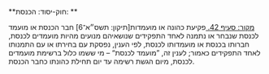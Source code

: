 **חוק-יסוד: הכנסת: **

[מקור: סעיף 42. ](https://he.wikisource.org/wiki/%D7%97%D7%95%D7%A7-%D7%99%D7%A1%D7%95%D7%93:_%D7%94%D7%9B%D7%A0%D7%A1%D7%AA#%D7%A1%D7%A2%D7%99%D7%A3_42)
פקיעת כהונה או מועמדות[תיקון: תשס״א־6]
חבר הכנסת או מועמד לכנסת שנבחר או נתמנה לאחד התפקידים שנושאיהם מנועים מהיות מועמדים לכנסת, חברותו בכנסת או מועמדותו לכנסת, לפי הענין, נפסקת עם בחירתו או עם התמנותו לאחד התפקידים כאמור; לענין זה, ”מועמד לכנסת“ – מי ששמו כלול ברשימת מועמדים לכנסת, מיום הגשת רשימה עד יום תחילת כהונתו כחבר הכנסת.